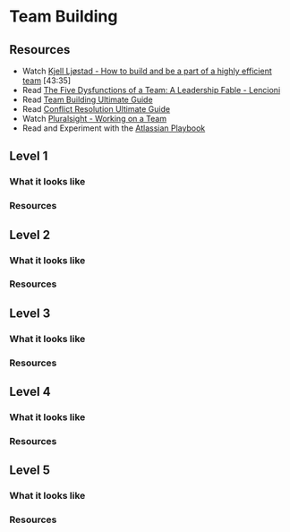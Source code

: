 # Team Building

## Resources

- Watch [Kjell Ljøstad - How to build and be a part of a highly efficient team](https://vimeo.com/131748093)  [43:35]
- Read [The Five Dysfunctions of a Team: A Leadership Fable - Lencioni](https://www.amazon.com/Five-Dysfunctions-Team-Leadership-Fable/dp/0787960756)
- Read [Team Building Ultimate Guide](https://www.makingbusinessmatter.co.uk/team-building-skills-ultimate-guide/)
- Read [Conflict Resolution Ultimate Guide](https://www.makingbusinessmatter.co.uk/conflict-resolution-skills-ultimate/)
- Watch [Pluralsight - Working on a Team](https://app.pluralsight.com/library/courses/working-on-a-team/table-of-contents)
- Read and Experiment with the [Atlassian Playbook](https://www.atlassian.com/team-playbook)

## Level 1

### What it looks like

### Resources

## Level 2

### What it looks like

### Resources

## Level 3

### What it looks like

### Resources

## Level 4

### What it looks like

### Resources

## Level 5

### What it looks like

### Resources